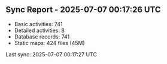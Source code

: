## Sync Report - 2025-07-07 00:17:26 UTC

- Basic activities: 741
- Detailed activities: 8
- Database records: 741
- Static maps: 424 files (45M)

Last sync: 2025-07-07 00:17:27 UTC
